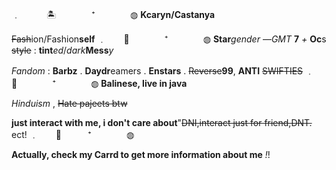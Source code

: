 ﹒　　　🏝️　　　　⁺　　　　◍
       **Kcaryn/Castanya**
       
~~Fash~~ion/Fashion**self**
﹒　　🌊　　　　⁺　　　　◍
**Star***gender*
—*GMT* **7** *+*
**Oc**s ~~style~~ : **tint***ed*/*dark***Mess***y*

*Fandom* : **Barbz** . **Daydr**eamers . **Enstars** . ~~Reverse~~**99**,
**ANTI** ~~SWIFTIES~~
﹒　🏮　　　　⁺　　　　◍
**Balinese, live in java** 

*Hinduism* , ~~Hate pajeets btw~~

**just interact with me, i don't care about**"~~DNI,interact just for friend,DNT.~~ ect!
﹒　　🍨　　　⁺　　　　◍



**Actually, check my Carrd to get more information about me** *!*!
